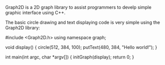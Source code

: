 ﻿Graph2D is a 2D graph library to assist programmers to develp simple graphic interface using C++.

The basic circle drawing and text displaying code is very simple using the Graph2D library:

#include <Graph2D.h>
using namespace graph;

void display() {
    circle(512, 384, 100);
    putText(480, 384, "Hello world!");
}

int main(int argc, char *argv[]) {
    initGraph(display);
    return 0;
}
